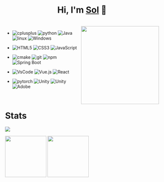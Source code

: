 <h1 align="center">Hi, I'm <a href="https://github.com/solmp">Sol</a> 👋</h1>

<!-- #  My Tech Stack -->

<br/>
<!-- <a href="https://github.com/solmp"><img src="https://cdn.jsdelivr.net/gh/solmp/imgurl/icon/202110171435495.gif" align="right" height="180"/></a> -->
<a href="https://github.com/solmp"><img src="https://media.giphy.com/media/SWoSkN6DxTszqIKEqv/giphy.gif" align="right" height="255"/></a>

- <img alt="cplusplus" src="https://img.shields.io/badge/C%2B%2B-00599C?style=flat-square&logo=c%2B%2B&logoColor=white" >
  <img alt="python" src="https://img.shields.io/badge/Python-3776AB?style=flat-square&logo=python&logoColor=white" >
  <img alt="Java" src="https://img.shields.io/badge/Java-cc0000?style=flat-square&logo=Java&logoColor=white" >
  <img alt="linux" src="https://img.shields.io/badge/Linux-FCC624?style=flat-square&logo=linux&logoColor=black" >
  <img alt="Windows" src="https://img.shields.io/badge/Windows-blue.svg?style=flat-square&logo=windows&logoColor=white">
  
- ![HTML5](https://img.shields.io/badge/-HTML5-%23E44D27?style=flat-square&logo=html5&logoColor=ffffff)
  ![CSS3](https://img.shields.io/badge/-CSS3-%231572B6?style=flat-square&logo=css3)
  ![JavaScript](https://img.shields.io/badge/-JavaScript-%23F7DF1C?style=flat-square&logo=javascript&logoColor=000000&labelColor=%23F7DF1C&color=%23FFCE5A)
  
- <img alt="cmake" src="https://img.shields.io/badge/CMake-blue?style=flat-square&logo=cmake&logoColor=white" >
  <img alt="git" src="https://img.shields.io/badge/Git-F05032?style=flat-square&logo=git&logoColor=white" >
  <img alt="npm" src="https://img.shields.io/badge/-NPM-CB3837?style=flat-square&logo=npm&logoColor=white" />
  <img alt="Spring Boot" src="https://img.shields.io/badge/Spring Boot-ccecec?style=flat-square&logo=Spring Boot&logoColor=##6DB33F" >
  
- ![VsCode](https://img.shields.io/badge/Editor-VSCode-blue?style=flat-square&logo=visual-studio-code&logoColor=white)
  ![Vue.js](https://img.shields.io/badge/-Vue.js-%232c3e50?style=flat-square&logo=Vue.js)
  ![React](https://img.shields.io/badge/-React-%23282C34?style=flat-square&logo=react)
  
- <img alt="pytorch" src="https://img.shields.io/badge/PyTorch-EE4C2C?style=flat-square&logo=PyTorch&logoColor=white" >
  <img alt="Unity" src="https://img.shields.io/badge/Unity-000000?style=flat-square&logo=Unity&logoColor=#FFFFFF" >
  <img alt="Unity" src="https://img.shields.io/badge/Unreal%20Engine-0E1128?style=flat-square&logo=Unreal%20Engine&logoColor=#0E1128" >
  <img alt="Adobe" src="https://img.shields.io/badge/Adobe-FF0000?style=flat-square&logo=Adobe&logoColor=#FF0000" >
<br/>

# Stats 

[![](https://visitor-badge.laobi.icu/badge?page_id=solmp.solmp)](https://visitor-badge.laobi.icu/badge?page_id=solmp.solmp)
<p align="left">
  <img align="" height="135px" src="https://github-readme-stats.vercel.app/api?username=solmp&hide_title=true&hide_border=true&show_icons=true&include_all_commits=true&line_height=21&bg_color=0,EC6C6C,FFD479,FFFC79,73FA79&theme=graywhite&locale=cn" />
  <img align="" height="135px" src="https://github-readme-stats.vercel.app/api/top-langs/?username=solmp&hide_title=true&hide_border=true&layout=compact&bg_color=0,73FA79,73FDFF,D783FF&theme=graywhite&locale=cn" />
</p>

<!-- <p align="left">
<img alt="solmp's github stats" height='230' src="https://github-readme-stats-solmp.vercel.app/api?username=solmp&show_icons=true&include_all_commits=true">
<img alt="solmp's github stats" height='230' src="https://github-readme-stats-solmp.vercel.app/api/top-langs/?username=solmp">
</p> -->


